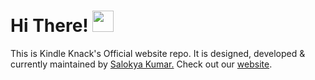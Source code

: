 # Hi There!  <img src="https://raw.githubusercontent.com/MartinHeinz/MartinHeinz/master/wave.gif" width="34px">
This is Kindle Knack's Official website repo. It is designed, developed & currently maintained by [Salokya Kumar.](https://github.com/ksalokya) 
Check out our [website](https://kindleknack.github.io/kindleknack/).
